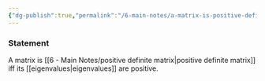 ```yaml
---
{"dg-publish":true,"permalink":"/6-main-notes/a-matrix-is-positive-definite-iff-its-eigenvalues-are-positive/","tags":["linear_algebra","info"]}
---
```


### Statement

A matrix is [[6 - Main Notes/positive definite matrix\|positive definite matrix]] iff its [[eigenvalues\|eigenvalues]] are positive.